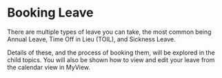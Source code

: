 # Booking Leave

There are multiple types of leave you can take, the most common being Annual Leave, Time Off in Lieu (TOIL), and Sickness Leave.

Details of these, and the process of booking them, will be explored in the child topics. You will also be shown how to view and edit your leave from the calendar view in MyView.
